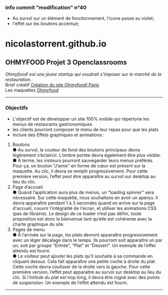 ### info commit "modification" n°40
- Au survol sur un élément de fonctionnement, l'icone passe au violet;
- l'effet sur les boutons accentué;

# nicolastorrent.github.io

## OHMYFOOD Projet 3 Openclassrooms
*Ohmyfood! est une jeune startup qui voudrait s'imposer sur le marché de la restauration.*  
Brief créatif [Création du site Ohmyfood! Paris](https://s3.eu-west-1.amazonaws.com/course.oc-static.com/projects/Front-End+V2/P3+CSS+animations/DW+P3+-+Brief+creatif+-+Ohmyfood!.pdf)  
Les maquettes [Ohmyfood](https://s3-eu-west-1.amazonaws.com/course.oc-static.com/projects/DW_P3/Maquettes%20Ohmyfood.zip)

----------

### Objectifs
* L'objectif est de développer un site 100% mobile qui répertorie les menus de restaurants gastronomiques
* les clients pourront composer le menu de leur repas pour que les plats
* Inclure des Effets graphiques et animations :
1. Boutons  
● Au survol, la couleur de fond des boutons principaux devra légèrement s’éclaircir.
L’ombre portée devra également être plus visible.  
● À terme, les visiteurs pourront sauvegarder leurs menus préférés. Pour ça, un
bouton "J’aime" en forme de cœur est présent sur la maquette. Au clic, il devra se
remplir progressivement. Pour cette première version, l’effet peut être apparaître au
survol sur desktop au lieu du clic.
2. Page d’accueil  
● Quand l’application aura plus de menus, un “loading spinner” sera nécessaire. Sur
cette maquette, nous souhaitons en avoir un aperçu. Il devra apparaître pendant 1 à
3 secondes quand on arrive sur la page d'accueil, couvrir l'intégralité de l'écran, et
utiliser les animations CSS (pas de librairie). Le design de ce loader n’est pas défini,
toute proposition est donc la bienvenue tant qu’elle est cohérente avec la charte
graphique du site.
4.  Pages de menu  
● À l’arrivée sur la page, les plats devront apparaître progressivement avec un léger
décalage dans le temps. Ils pourront soit apparaître un par un, soit par groupe
“Entrée”, “Plat” et “Dessert”. Un exemple de l’effet attendu est fourni.  
● Le visiteur peut ajouter les plats qu'il souhaite à sa commande en cliquant dessus.
Cela fait apparaître une petite coche à droite du plat. Cette coche devra coulisser de
la droite vers la gauche. Pour cette première version, l’effet peut apparaître au survol
sur desktop au lieu du clic. Si l’intitulé du plat est trop long, il devra être rogné avec
des points de suspension. Un exemple de l’effet attendu est fourni.
---------
